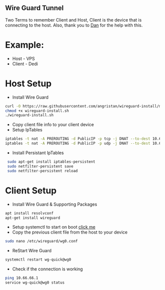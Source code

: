 ## Wire Guard Tunnel

Two Terms to remember Client and Host,
Client is the device that is connecting to the host.
Also, thank you to [Dan](https://danbot.host) for the help with this.

# Example:
 - Host - VPS
 - Client - Dedi

# Host Setup
- Install Wire Guard 
```bash
curl -O https://raw.githubusercontent.com/angristan/wireguard-install/master/wireguard-install.sh
chmod +x wireguard-install.sh
./wireguard-install.sh
```
- Copy client file info to your client device
- Setup IpTables 
```bash
iptables -t nat -A PREROUTING -d PublicIP -p tcp -j DNAT --to-dest 10.66.66.2
iptables -t nat -A PREROUTING -d PublicIP -p udp -j DNAT --to-dest 10.66.66.2 
```
- Install Persistant IpTables
```bash
 sudo apt-get install iptables-persistent 
 sudo netfilter-persistent save
 sudo netfilter-persistent reload
```

# Client Setup
- Install Wire Guard & Supporting Packages
```bash
apt install resolvconf
apt-get install wireguard
```
- Setup systemctl to start on boot [click me](https://www.ivpn.net/knowledgebase/linux/linux-autostart-wireguard-in-systemd/)
- Copy the previous client file from the host to your device
```bash
sudo nano /etc/wireguard/wg0.conf
```
- ReStart Wire Guard
```bash
systemctl restart wg-quick@wg0
```
- Check if the connection is working
```bash
ping 10.66.66.1
service wg-quick@wg0 status
```
